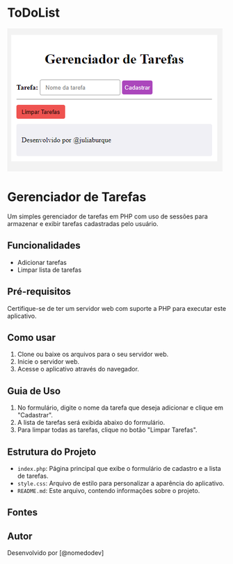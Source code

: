 # ToDoList
![image info](img/Captura.img1.png)

# Gerenciador de Tarefas
Um simples gerenciador de tarefas em PHP com uso de sessões para armazenar e exibir tarefas cadastradas pelo usuário.

## Funcionalidades
- Adicionar tarefas
- Limpar lista de tarefas

## Pré-requisitos
Certifique-se de ter um servidor web com suporte a PHP para executar este aplicativo.

## Como usar
1. Clone ou baixe os arquivos para o seu servidor web.
2. Inicie o servidor web.
3. Acesse o aplicativo através do navegador.

## Guia de Uso
1. No formulário, digite o nome da tarefa que deseja adicionar e clique em "Cadastrar".
2. A lista de tarefas será exibida abaixo do formulário.
3. Para limpar todas as tarefas, clique no botão "Limpar Tarefas".

## Estrutura do Projeto
- `index.php`: Página principal que exibe o formulário de cadastro e a lista de tarefas.
- `style.css`: Arquivo de estilo para personalizar a aparência do aplicativo.
- `README.md`: Este arquivo, contendo informações sobre o projeto.

## Fontes
## Autor
Desenvolvido por [@nomedodev] 

